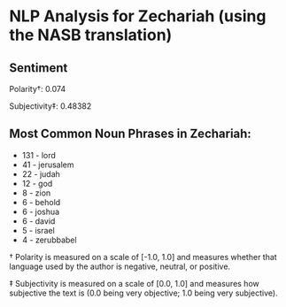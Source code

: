 # NLP Analysis for Zechariah (using the NASB translation)

## Sentiment

Polarity†: 0.074

Subjectivity‡: 0.48382

## Most Common Noun Phrases in Zechariah:

 * 131	-  lord
 * 41	-  jerusalem
 * 22	-  judah
 * 12	-  god
 * 8	-  zion
 * 6	-  behold
 * 6	-  joshua
 * 6	-  david
 * 5	-  israel
 * 4	-  zerubbabel


† Polarity is measured on a scale of [-1.0, 1.0] and measures whether that language used by the author is negative, neutral, or positive.

‡ Subjectivity is measured on a scale of [0.0, 1.0] and measures how subjective the text is (0.0 being very objective; 1.0 being very subjective).